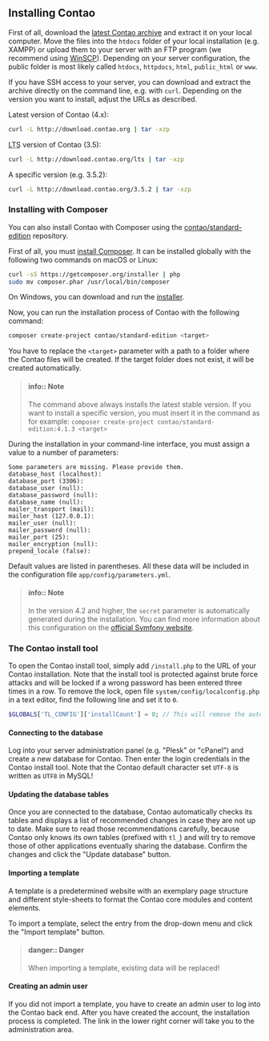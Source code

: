 ## Installing Contao

First of all, download the [latest Contao archive][1] and extract it on your
local computer. Move the files into the `htdocs` folder of your local
installation (e.g. XAMPP) or upload them to your server with an FTP program (we
recommend using [WinSCP][2]). Depending on your server configuration, the public
folder is most likely called `htdocs`, `httpdocs`, `html`, `public_html` or `www`.

If you have SSH access to your server, you can download and extract the 
archive directly on the command line, e.g. with `curl`. Depending on the
version you want to install, adjust the URLs as described.

Latest version of Contao (4.x):
```bash
curl -L http://download.contao.org | tar -xzp
```

<abbr title="Long Term Support">LTS</abbr> version of Contao (3.5):
```bash
curl -L http://download.contao.org/lts | tar -xzp
```

A specific version (e.g. 3.5.2):
```bash
curl -L http://download.contao.org/3.5.2 | tar -xzp
```


### Installing with Composer

You can also install Contao with Composer using the [contao/standard-edition][6]
repository.

First of all, you must [install Composer][7]. It can be installed globally with
the following two commands on macOS or Linux:

```bash
curl -sS https://getcomposer.org/installer | php
sudo mv composer.phar /usr/local/bin/composer
```

On Windows, you can download and run the [installer][8].

Now, you can run the installation process of Contao with the following command:

```bash
composer create-project contao/standard-edition <target>
```

You have to replace the `<target>` parameter with a path to a folder where the
Contao files will be created. If the target folder does not exist, it will be
created automatically.

> #### info:: Note
> The command above always installs the latest stable version. If you
> want to install a specific version, you must insert it in the command as for
> example: `composer create-project contao/standard-edition:4.1.3 <target>`

During the installation in your command-line interface, you must assign a value
to a number of parameters:

```
Some parameters are missing. Please provide them.
database_host (localhost):
database_port (3306):
database_user (null):
database_password (null):
database_name (null):
mailer_transport (mail):
mailer_host (127.0.0.1):
mailer_user (null):
mailer_password (null):
mailer_port (25):
mailer_encryption (null):
prepend_locale (false):
```

Default values are listed in parentheses. All these data will be included in the
configuration file `app/config/parameters.yml`.

> #### info:: Note
> In the version 4.2 and higher, the `secret` parameter is
> automatically generated during the installation. You can find more information
> about this configuration on the [official Symfony website][9].


### The Contao install tool

To open the Contao install tool, simply add `/install.php` to the URL of
your Contao installation. Note that the install tool is protected against brute
force attacks and will be locked if a wrong password has been entered three
times in a row. To remove the lock, open file `system/config/localconfig.php` in
a text editor, find the following line and set it to `0`.

```php
$GLOBALS['TL_CONFIG']['installCount'] = 0; // This will remove the automatic lock
```


#### Connecting to the database

Log into your server administration panel (e.g. "Plesk" or "cPanel") and create
a new database for Contao. Then enter the login credentials in the Contao
install tool. Note that the Contao default character set `UTF-8` is written as
`UTF8` in MySQL!


#### Updating the database tables

Once you are connected to the database, Contao automatically checks its tables
and displays a list of recommended changes in case they are not up to date. Make
sure to read those recommendations carefully, because Contao only knows its own
tables (prefixed with `tl_`) and will try to remove those of other applications
eventually sharing the database. Confirm the changes and click the "Update
database" button.


#### Importing a template

A template is a predetermined website with an exemplary page structure and different
style-sheets to format the Contao core modules and content elements.

To import a template, select the entry from the drop-down menu and click the "Import
template" button.

> #### danger:: Danger
> When importing a template, existing data will be replaced!


#### Creating an admin user

If you did not import a template, you have to create an admin user to log into
the Contao back end. After you have created the account, the installation
process is completed. The link in the lower right corner will take you to the
administration area.


[1]: https://contao.org/en/download.html
[2]: http://www.winscp.net/
[6]: https://github.com/contao/standard-edition
[7]: https://getcomposer.org/download/
[8]: https://getcomposer.org/doc/00-intro.md#using-the-installer
[9]: http://symfony.com/doc/current/reference/configuration/framework.html#secret
